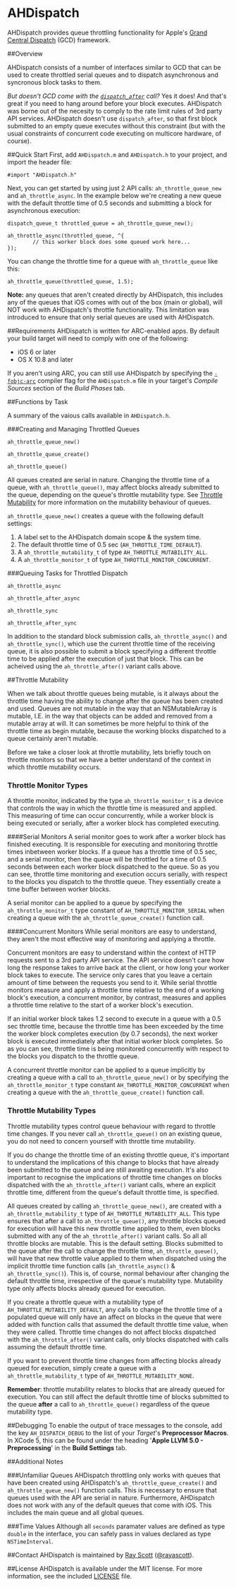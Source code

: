 AHDispatch
==========

AHDispatch provides queue throttling functionality for Apple's [Grand Central Dispatch](https://developer.apple.com/library/mac/documentation/Performance/Reference/GCD_libdispatch_Ref/Reference/reference.html) (GCD) framework.

##Overview

AHDispatch consists of a number of interfaces similar to GCD that can be used to create throttled serial queues and to dispatch asynchronous and syncronous block tasks to them. 

*But doesn't GCD come with the [`dispatch_after`](https://developer.apple.com/library/mac/documentation/Performance/Reference/GCD_libdispatch_Ref/Reference/reference.html#//apple_ref/c/func/dispatch_after) call?* Yes it does! And that's great if you need to hang around before your block executes. AHDispatch was borne out of the necesity to comply to the rate limit rules of 3rd party API services. AHDispatch doesn't use `dispatch_after`, so that first block submitted to an empty queue executes without this constraint (but with the usual constraints of concurrent code executing on multicore hardware, of course).

##Quick Start
First, add `AHDispatch.m` and `AHDispatch.h` to your project, and import the header file:

```
#import "AHDispatch.h"
```

Next, you can get started by using just 2 API calls: `ah_throttle_queue_new` and `ah_throttle_async`. In the example below we're creating a new queue with the default throttle time of 0.5 seconds and submitting a block for asynchronous execution:

```
dispatch_queue_t throttled_queue = ah_throttle_queue_new();

ah_throttle_async(throttled_queue, ^{
		// this worker block does some queued work here...
});

```

You can change the throttle time for a queue with `ah_throttle_queue` like this: 

```
ah_throttle_queue(throttled_queue, 1.5);
```
**Note:** any queues that aren't created directly by AHDispatch, this includes any of the queues that iOS comes with out of the box (main or global), will NOT work with AHDispatch's throttle functionality. This limitation was introduced to ensure that only serial queues are used with AHDispatch.

##Requirements
AHDispatch is written for ARC-enabled apps. By default your build target will need to comply with one of the following:

* iOS 6 or later
* OS X 10.8 and later

If you aren't using ARC, you can still use AHDispatch by specifying the [`-fobjc-arc`](http://clang.llvm.org/docs/AutomaticReferenceCounting.html#general) compiler flag for the `AHDispatch.m` file in your target's *Compile Sources*  section of the *Build Phases* tab.

##Functions by Task

A summary of the vaious calls available in `AHDispatch.h`.

###Creating and Managing Throttled Queues

`ah_throttle_queue_new()`

`ah_throttle_queue_create()`

`ah_throttle_queue()`

All queues created are serial in nature. Changing the throttle time of a queue, with `ah_throttle_queue()`, may affect blocks already submitted to the queue, depending on the queue's throttle mutability type. See [Throttle Mutability](#mutability) for more information on the mutability behaviour of queues.

`ah_throttle_queue_new()` creates a queue with the following default settings:

1. A label set to the AHDispatch domain scope & the system time.
2. The default throttle time of 0.5 sec (`AH_THROTTLE_TIME_DEFAULT`).
3. A `ah_throttle_mutability_t` of type `AH_THROTTLE_MUTABILITY_ALL`.
4. A `ah_throttle_monitor_t` of type `AH_THROTTLE_MONITOR_CONCURRENT`.

###Queuing Tasks for Throttled Dispatch

`ah_throttle_async`

`ah_throttle_after_async`

`ah_throttle_sync`

`ah_throttle_after_sync`

In addition to the standard block submission calls, `ah_throttle_async()` and `ah_throttle_sync()`, which use the current throttle time of the receiving queue, it is also possible to submit a block specifying a different throttle time to be applied after the execution of just that block. This can be acheived using the `ah_throttle_after()` variant calls above.

##<a name="mutability">Throttle Mutability</a>

When we talk about throttle queues being mutable, is it always about the throttle time having the ability to change after the queue has been created and used. Queues are not mutable in the way that an NSMutableArray is mutable, I.E. in the way that objects can be added and removed from a mutable array at will. It can sometimes be more helpful to think of the throttle time as begin mutable, because the working blocks dispatched to a queue certainly aren't mutable. 

Before we take a closer look at throttle mutability, lets briefly touch on throttle monitors so that we have a better understand of the context in which throttle mutability occurs.   

### Throttle Monitor Types
A throttle monitor, indicated by the type `ah_throttle_monitor_t` is a device that controls the way in which the throttle time is measured and applied. This measuring of time can occur concurrently, while a worker block is being executed or serially, after a worker block has completed executing.

####Serial Monitors
A serial monitor goes to work after a worker block has finished executing. It is responsible for executing and monitoring throttle times inbetween worker blocks. If a queue has a throttle time of 0.5 sec, and a serial monitor, then the queue will be throttled for a time of 0.5 seconds between each worker block dispatched to the queue. So as you can see, throttle time monitoring and execution occurs serially, with respect to the blocks you dispatch to the throttle queue. They essentially create a time buffer between worker blocks.

A serial monitor can be applied to a queue by specifying the `ah_throttle_monitor_t` type constant of `AH_THROTTLE_MONITOR_SERIAL` when creating a queue with the `ah_throttle_queue_create()` function call.

####Concurrent Monitors
While serial monitors are easy to understand, they aren't the most effective way of monitoring and applying a throttle. 

Concurrent monitors are easy to understand within the context of HTTP requests sent to a 3rd party API service. The API service doesn't care how long the response takes to arrive back at the client, or how long your worker block takes to execute. The service only cares that you leave a certain amount of time between the requests you send to it. While serial throttle monitors measure and apply a throttle time relative to the end of a working block's execution, a concurrent monitor, by contrast, measures and applies a throttle time relative to the start of a worker block's execution. 

If an initial worker block takes 1.2 second to execute in a queue with a 0.5 sec throttle time, because the throttle time has been exceeded by the time the worker block completes execution (by 0.7 seconds), the next worker block is executed immediately after that initial worker block completes. So as you can see, throttle time is being monitored concurrently with respect to the blocks you dispatch to the throttle queue. 

A concurrent throttle monitor can be applied to a queue implicitly by creating a queue with a call to `ah_throttle_queue_new()` or by specifying the `ah_throttle_monitor_t` type constant `AH_THROTTLE_MONITOR_CONCURRENT` when creating a queue with the `ah_throttle_queue_create()` function call.

### Throttle Mutability Types
Throttle mutability types control queue behaviour with regard to throttle time changes. If you never call `ah_throttle_queue()` on an existing queue, you do not need to concern yourself with throttle time mutability. 

If you do change the throttle time of an existing throttle queue, it's important to understand the implications of this change to blocks that have already been submitted to the queue and are still awaiting execution. It's also important to recognise the implications of throttle time changes on blocks dispatched with the `ah_throttle_after()` variant calls, where an explicit throttle time, different from the queue's default throttle time, is specified. 

All queues created by calling `ah_throttle_queue_new()`, are created with a `ah_throttle_mutability_t` type of `AH_THROTTLE_MUTABILITY_ALL`. This type ensures that after a call to `ah_throttle_queue()`, any throttle blocks queued for execution will have this new throttle time applied to them, even blocks submitted with any of the `ah_throttle_after()` variant calls. So all all throttle blocks are mutable. This is the default setting. Blocks submitted to the queue after the call to change the throttle time, `ah_throttle_queue()`, will have that new throttle value applied to them when dispatched using the implicit throttle time function calls (`ah_throttle_async()` & `ah_throttle_sync()`). This is, of course, normal behaviour after changing the default throttle time, irrespective of the queue's mutability type. Mutability type only affects blocks already queued for execution. 

If you create a throttle queue with a mutability type of `AH_THROTTLE_MUTABILITY_DEFAULT`, any calls to change the throttle time of a populated queue will only have an affect on blocks in the queue that were added with function calls that assumed the default throttle time value, when they were called. Throttle time changes do not affect blocks dispatched with the `ah_throttle_after()` variant calls, only blocks dispatched with calls assuming the default throttle time.

If you want to prevent throttle time changes from affecting blocks already queued for execution, simply create a queue with a `ah_throttle_mutability_t` type of `AH_THROTTLE_MUTABILITY_NONE`. 

**Remember**: throttle mutability relates to blocks that are already queued for execution. You can still affect the default throttle time of blocks submitted to the queue **after** a call to `ah_throttle_queue()` regardless of the queue mutability type. 

##Debugging
To enable the output of trace messages to the console, add the key `AH_DISPATCH_DEBUG` to the list of your *Target*'s **Preprocessor Macros**. In XCode 5, this can be found under the heading '**Apple LLVM 5.0 - Preprocessing**' in the **Build Settings** tab.

##Additional Notes

###Unfamiliar Queues
AHDispatch throttling only works with queues that have been created using AHDispatch's `ah_throttle_queue_create()` and `ah_throttle_queue_new()` function calls. This is necessary to ensure that queues used with the API are serial in nature. Furthermore, AHDispatch does not work with any of the default queues that come with iOS. This includes the main queue and all global queues. 

###Time Values
Although all `seconds` paramater values are defined as type `double` in the interface, you can safely pass in values declared as type `NSTimeInterval`.

##Contact
AHDispatch is maintained by [Ray Scott](https://github.com/rayascott) ([@rayascott](http://www.twitter.com/rayascott)).


##License
AHDispatch is available under the MIT license. For more information, see the included [LICENSE](./LICENSE) file.

